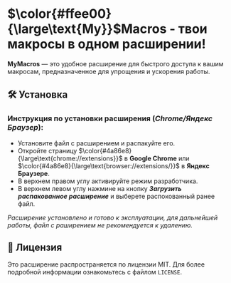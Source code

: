 # $\color{#ffee00}{\large\text{My}}$**Macros** - твои макросы в одном расширении!

**MyMacros** — это удобное расширение для быстрого доступа к вашим макросам, предназначенное для упрощения и ускорения работы.

## 🛠️ Установка

### Инструкция по установки расширения (*Chrome/Яндекс Браузер*):
+ Установите файл с расширением и распакуйте его.
+ Откройте страницу $\color{#4a86e8}{\large\text{chrome://extensions}}$ в **Google Chrome** или $\color{#4a86e8}{\large\text{browser://extensions/}}$ в **Яндекс Браузере**.
+ В верхнем правом углу активируйте режим разработчика.
+ В верхнем левом углу нажмине на кнопку ***Загрузить распакованное расширение*** и выберете распокованный ранее файл.

*Расширение установлено и готово к эксплуатации, для дальнейшей работы, файл с раширением не рекомендуется к удалению.*

## 📝 Лицензия

Это расширение распространяется по лицензии MIT. Для более подробной информации ознакомьтесь с файлом `LICENSE`.
